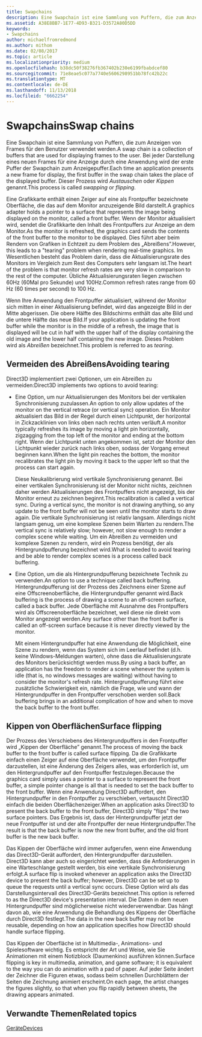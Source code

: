 ```yaml
---
title: Swapchains
description: Eine Swapchain ist eine Sammlung von Puffern, die zum Anzeigen von Frames für den Benutzer verwendet werden.
ms.assetid: A38E8BB7-1E77-4D93-B321-D3572A80D5DD
keywords:
- Swapchains
author: michaelfromredmond
ms.author: mithom
ms.date: 02/08/2017
ms.topic: article
ms.localizationpriority: medium
ms.openlocfilehash: b38dc50f38276fb367402b230e6199fbabdcef80
ms.sourcegitcommit: 71e8eae5c077a7740e5606298951bb78fc42b22c
ms.translationtype: MT
ms.contentlocale: de-DE
ms.lasthandoff: 11/13/2018
ms.locfileid: "6662254"
---
```

# <a name="swap-chains"></a><span data-ttu-id="b691b-104">Swapchains</span><span class="sxs-lookup"><span data-stu-id="b691b-104">Swap chains</span></span>


<span data-ttu-id="b691b-105">Eine Swapchain ist eine Sammlung von Puffern, die zum Anzeigen von Frames für den Benutzer verwendet werden.</span><span class="sxs-lookup"><span data-stu-id="b691b-105">A swap chain is a collection of buffers that are used for displaying frames to the user.</span></span> <span data-ttu-id="b691b-106">Bei jeder Darstellung eines neuen Frames für eine Anzeige durch eine Anwendung wird der erste Puffer der Swapchain zum Anzeigepuffer.</span><span class="sxs-lookup"><span data-stu-id="b691b-106">Each time an application presents a new frame for display, the first buffer in the swap chain takes the place of the displayed buffer.</span></span> <span data-ttu-id="b691b-107">Dieser Prozess wird *Austauschen* oder *Kippen* genannt.</span><span class="sxs-lookup"><span data-stu-id="b691b-107">This process is called *swapping* or *flipping*.</span></span>

<span data-ttu-id="b691b-108">Eine Grafikkarte enthält einen Zeiger auf eine als Frontpuffer bezeichnete Oberfläche, die das auf dem Monitor anzuzeigende Bild darstellt.</span><span class="sxs-lookup"><span data-stu-id="b691b-108">A graphics adapter holds a pointer to a surface that represents the image being displayed on the monitor, called a front buffer.</span></span> <span data-ttu-id="b691b-109">Wenn der Monitor aktualisiert wird, sendet die Grafikkarte den Inhalt des Frontpuffers zur Anzeige an dem Monitor.</span><span class="sxs-lookup"><span data-stu-id="b691b-109">As the monitor is refreshed, the graphics card sends the contents of the front buffer to the monitor to be displayed.</span></span> <span data-ttu-id="b691b-110">Dies führt aber beim Rendern von Grafiken in Echtzeit zu dem Problem des „Abreißens”.</span><span class="sxs-lookup"><span data-stu-id="b691b-110">However, this leads to a "tearing" problem when rendering real-time graphics.</span></span> <span data-ttu-id="b691b-111">Im Wesentlichen besteht das Problem darin, dass die Aktualisierungsrate des Monitors im Vergleich zum Rest des Computers sehr langsam ist.</span><span class="sxs-lookup"><span data-stu-id="b691b-111">The heart of the problem is that monitor refresh rates are very slow in comparison to the rest of the computer.</span></span> <span data-ttu-id="b691b-112">Übliche Aktualisierungsraten liegen zwischen 60Hz (60Mal pro Sekunde) und 100Hz.</span><span class="sxs-lookup"><span data-stu-id="b691b-112">Common refresh rates range from 60 Hz (60 times per second) to 100 Hz.</span></span>

<span data-ttu-id="b691b-113">Wenn Ihre Anwendung den Frontpuffer aktualisiert, während der Monitor sich mitten in einer Aktualisierung befindet, wird das angezeigte Bild in der Mitte abgerissen. Die obere Hälfte des Bildschirms enthält das alte Bild und die untere Hälfte das neue Bild.</span><span class="sxs-lookup"><span data-stu-id="b691b-113">If your application is updating the front buffer while the monitor is in the middle of a refresh, the image that is displayed will be cut in half with the upper half of the display containing the old image and the lower half containing the new image.</span></span> <span data-ttu-id="b691b-114">Dieses Problem wird als *Abreißen* bezeichnet.</span><span class="sxs-lookup"><span data-stu-id="b691b-114">This problem is referred to as *tearing*.</span></span>

## <a name="span-idavoidingtearingspanspan-idavoidingtearingspanspan-idavoidingtearingspanavoiding-tearing"></a><span data-ttu-id="b691b-115"><span id="Avoiding_tearing"></span><span id="avoiding_tearing"></span><span id="AVOIDING_TEARING"></span>Vermeiden des Abreißens</span><span class="sxs-lookup"><span data-stu-id="b691b-115"><span id="Avoiding_tearing"></span><span id="avoiding_tearing"></span><span id="AVOIDING_TEARING"></span>Avoiding tearing</span></span>


<span data-ttu-id="b691b-116">Direct3D implementiert zwei Optionen, um ein Abreißen zu vermeiden:</span><span class="sxs-lookup"><span data-stu-id="b691b-116">Direct3D implements two options to avoid tearing:</span></span>

-   <span data-ttu-id="b691b-117">Eine Option, um nur Aktualisierungen des Monitors bei der vertikalen Synchronisierung zuzulassen.</span><span class="sxs-lookup"><span data-stu-id="b691b-117">An option to only allow updates of the monitor on the vertical retrace (or vertical sync) operation.</span></span> <span data-ttu-id="b691b-118">Ein Monitor aktualisiert das Bild in der Regel durch einen Lichtpunkt, der horizontal in Zickzacklinien von links oben nach rechts unten verläuft.</span><span class="sxs-lookup"><span data-stu-id="b691b-118">A monitor typically refreshes its image by moving a light pin horizontally, zigzagging from the top left of the monitor and ending at the bottom right.</span></span> <span data-ttu-id="b691b-119">Wenn der Lichtpunkt unten angekommen ist, setzt der Monitor den Lichtpunkt wieder zurück nach links oben, sodass der Vorgang erneut beginnen kann.</span><span class="sxs-lookup"><span data-stu-id="b691b-119">When the light pin reaches the bottom, the monitor recalibrates the light pin by moving it back to the upper left so that the process can start again.</span></span>

    <span data-ttu-id="b691b-120">Diese Neukalibrierung wird vertikale Synchronisierung genannt. Bei einer vertikalen Synchronisierung ist der Monitor nicht nichts, zeichnen daher werden Aktualisierungen des Frontpuffers nicht angezeigt, bis der Monitor erneut zu zeichnen beginnt.</span><span class="sxs-lookup"><span data-stu-id="b691b-120">This recalibration is called a vertical sync. During a vertical sync, the monitor is not drawing anything, so any update to the front buffer will not be seen until the monitor starts to draw again.</span></span> <span data-ttu-id="b691b-121">Die vertikale Synchronisierung ist relativ langsam. Allerdings nicht langsam genug, um eine komplexe Szenen beim Warten zu rendern.</span><span class="sxs-lookup"><span data-stu-id="b691b-121">The vertical sync is relatively slow; however, not slow enough to render a complex scene while waiting.</span></span> <span data-ttu-id="b691b-122">Um ein Abreißen zu vermeiden und komplexe Szenen zu rendern, wird ein Prozess benötigt, der als Hintergrundpufferung bezeichnet wird.</span><span class="sxs-lookup"><span data-stu-id="b691b-122">What is needed to avoid tearing and be able to render complex scenes is a process called back buffering.</span></span>

-   <span data-ttu-id="b691b-123">Eine Option, um die als Hintergrundpufferung bezeichnete Technik zu verwenden.</span><span class="sxs-lookup"><span data-stu-id="b691b-123">An option to use a technique called back buffering.</span></span> <span data-ttu-id="b691b-124">Hintergrundpufferung ist der Prozess des Zeichnens einer Szene auf eine Offscreenoberfläche, die Hintergrundpuffer genannt wird.</span><span class="sxs-lookup"><span data-stu-id="b691b-124">Back buffering is the process of drawing a scene to an off-screen surface, called a back buffer.</span></span> <span data-ttu-id="b691b-125">Jede Oberfläche mit Ausnahme des Frontpuffers wird als Offscreenoberfläche bezeichnet, weil diese nie direkt vom Monitor angezeigt werden.</span><span class="sxs-lookup"><span data-stu-id="b691b-125">Any surface other than the front buffer is called an off-screen surface because it is never directly viewed by the monitor.</span></span>

    <span data-ttu-id="b691b-126">Mit einem Hintergrundpuffer hat eine Anwendung die Möglichkeit, eine Szene zu rendern, wenn das System sich im Leerlauf befindet (d.h. keine Windows-Meldungen warten), ohne dass die Aktualisierungsrate des Monitors berücksichtigt werden muss.</span><span class="sxs-lookup"><span data-stu-id="b691b-126">By using a back buffer, an application has the freedom to render a scene whenever the system is idle (that is, no windows messages are waiting) without having to consider the monitor's refresh rate.</span></span> <span data-ttu-id="b691b-127">Hintergrundpufferung führt eine zusätzliche Schwierigkeit ein, nämlich die Frage, wie und wann der Hintergrundpuffer in den Frontpuffer verschoben werden soll.</span><span class="sxs-lookup"><span data-stu-id="b691b-127">Back buffering brings in an additional complication of how and when to move the back buffer to the front buffer.</span></span>

## <a name="span-idsurfaceflippingspanspan-idsurfaceflippingspanspan-idsurfaceflippingspansurface-flipping"></a><span data-ttu-id="b691b-128"><span id="Surface_flipping"></span><span id="surface_flipping"></span><span id="SURFACE_FLIPPING"></span>Kippen von Oberflächen</span><span class="sxs-lookup"><span data-stu-id="b691b-128"><span id="Surface_flipping"></span><span id="surface_flipping"></span><span id="SURFACE_FLIPPING"></span>Surface flipping</span></span>


<span data-ttu-id="b691b-129">Der Prozess des Verschiebens des Hintergrundpuffers in den Frontpuffer wird „Kippen der Oberfläche” genannt.</span><span class="sxs-lookup"><span data-stu-id="b691b-129">The process of moving the back buffer to the front buffer is called surface flipping.</span></span> <span data-ttu-id="b691b-130">Da die Grafikkarte einfach einen Zeiger auf eine Oberfläche verwendet, um den Frontpuffer darzustellen, ist eine Änderung des Zeigers alles, was erforderlich ist, um den Hintergrundpuffer auf den Frontpuffer festzulegen.</span><span class="sxs-lookup"><span data-stu-id="b691b-130">Because the graphics card simply uses a pointer to a surface to represent the front buffer, a simple pointer change is all that is needed to set the back buffer to the front buffer.</span></span> <span data-ttu-id="b691b-131">Wenn eine Anwendung Direct3D auffordert, den Hintergrundpuffer in den Frontpuffer zu verschieben, vertauscht Direct3D einfach die beiden Oberflächenzeiger.</span><span class="sxs-lookup"><span data-stu-id="b691b-131">When an application asks Direct3D to present the back buffer to the front buffer, Direct3D simply "flips" the two surface pointers.</span></span> <span data-ttu-id="b691b-132">Das Ergebnis ist, dass der Hintergrundpuffer jetzt der neue Frontpuffer ist und der alte Frontpuffer der neue Hintergrundpuffer.</span><span class="sxs-lookup"><span data-stu-id="b691b-132">The result is that the back buffer is now the new front buffer, and the old front buffer is the new back buffer.</span></span>

<span data-ttu-id="b691b-133">Das Kippen der Oberfläche wird immer aufgerufen, wenn eine Anwendung das Direct3D-Gerät auffordert, den Hintergrundpuffer darzustellen. Direct3D kann aber auch so eingerichtet werden, dass die Anforderungen in eine Warteschlange gestellt werden, bis eine vertikale Synchronisierung erfolgt.</span><span class="sxs-lookup"><span data-stu-id="b691b-133">A surface flip is invoked whenever an application asks the Direct3D device to present the back buffer; however, Direct3D can be set up to queue the requests until a vertical sync occurs.</span></span> <span data-ttu-id="b691b-134">Diese Option wird als das Darstellungsintervall des Direct3D-Geräts bezeichnet.</span><span class="sxs-lookup"><span data-stu-id="b691b-134">This option is referred to as the Direct3D device's presentation interval.</span></span> <span data-ttu-id="b691b-135">Die Daten in dem neuen Hintergrundpuffer sind möglicherweise nicht wiederverwendbar. Das hängt davon ab, wie eine Anwendung die Behandlung des Kippens der Oberfläche durch Direct3D festlegt.</span><span class="sxs-lookup"><span data-stu-id="b691b-135">The data in the new back buffer may not be reusable, depending on how an application specifies how Direct3D should handle surface flipping.</span></span>

<span data-ttu-id="b691b-136">Das Kippen der Oberfläche ist in Multimedia-, Animations- und Spielesoftware wichtig. Es entspricht der Art und Weise, wie Sie Animationen mit einem Notizblock (Daumenkino) ausführen können.</span><span class="sxs-lookup"><span data-stu-id="b691b-136">Surface flipping is key in multimedia, animation, and game software; it is equivalent to the way you can do animation with a pad of paper.</span></span> <span data-ttu-id="b691b-137">Auf jeder Seite ändert der Zeichner die Figuren etwas, sodass beim schnellen Durchblättern der Seiten die Zeichnung animiert erscheint.</span><span class="sxs-lookup"><span data-stu-id="b691b-137">On each page, the artist changes the figures slightly, so that when you flip rapidly between sheets, the drawing appears animated.</span></span>

## <a name="span-idrelated-topicsspanrelated-topics"></a><span data-ttu-id="b691b-138"><span id="related-topics"></span>Verwandte Themen</span><span class="sxs-lookup"><span data-stu-id="b691b-138"><span id="related-topics"></span>Related topics</span></span>


[<span data-ttu-id="b691b-139">Geräte</span><span class="sxs-lookup"><span data-stu-id="b691b-139">Devices</span></span>](devices.md)

 

 




